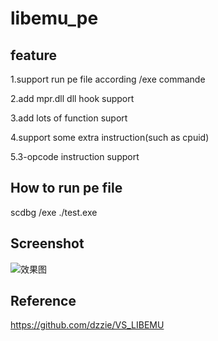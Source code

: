 ﻿libemu_pe
=============
feature
---------------
1.support run pe file according /exe commande

2.add mpr.dll dll hook support

3.add lots of function suport

4.support some extra instruction(such as cpuid)

5.3-opcode instruction support


How to run pe file
---------------
scdbg /exe ./test.exe


Screenshot
---------------
![效果图](http://img.arch-vile.com/git-scdbg1.png)


Reference
-----------------------------
https://github.com/dzzie/VS_LIBEMU
